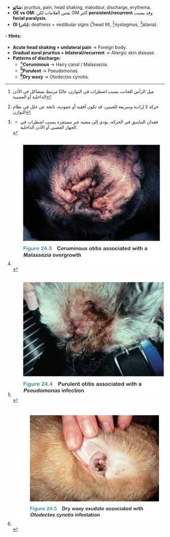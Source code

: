 
- **شائع:** pruritus, pain, head shaking, malodour, discharge, erythema.  
- **OE vs OM:**
نفس العلامات لكن OM أكثر **persistent/recurrent** وقد يسبب **facial paralysis**.  
- **OI (نادر):** deafness + vestibular signs ([^3]head tilt, [^2]nystagmus, [^1]ataxia).  
#### - **Hints:**  
  - **Acute head shaking + unilateral pain** → Foreign body.  
  - **Gradual aural pruritus + bilateral/recurrent** → Allergic skin disease.  
- **Patterns of discharge:**  
  - [^4]**Ceruminous** → Hairy canal / Malassezia.  
  - **[^7]Purulent** → Pseudomonas.  
  - **[^6]Dry waxy** → Otodectes cynotis.  

[^1]: - فقدان التناسق في الحركة، يؤدي إلى مشية غير مستقرة بسبب اضطراب في الجهاز العصبي أو الأذن الداخلية.

[^2]: حركة لا إرادية وسريعة للعينين، قد تكون أفقية أو عمودية، ناتجة عن خلل في نظام التوازن

[^3]: ميل الرأس للجانب بسبب اضطراب في التوازن، غالبًا مرتبط بمشاكل في الأذن الداخلية أو العصبية

[^4]: ![صوره](https://raw.githubusercontent.com/AhmAbdelmaksoud/ObsidianVault/main/Images/Pasted%20image%2020250903125135.png)





[^6]: ![صوره](Images/Pasted%20image%2020250903125322.png)


[^7]: ![صوره](Images/Pasted%20image%2020250903125511.png)

